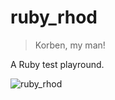 # ruby_rhod
>Korben, my man!

A Ruby test playround.

![ruby_rhod](https://78.media.tumblr.com/a64d4d2f961571e78476cdc5877862ca/tumblr_nkks45xZJO1qgcra2o1_500.gif)
